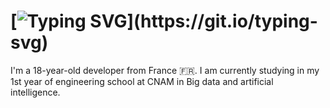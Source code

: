 # [![Typing SVG](https://readme-typing-svg.herokuapp.com?font=Josefin+Sans&color=A997DF&lines=Welcome+to+my+GitHub!)](https://git.io/typing-svg)

I'm a 18-year-old developer from France 🇫🇷. I am currently studying in my 1st year of engineering school at CNAM in Big data and artificial intelligence.



<!--
**TheoKoess/TheoKoess** is a ✨ _special_ ✨ repository because its `README.md` (this file) appears on your GitHub profile.

Here are some ideas to get you started:

- 🔭 I’m currently working on ...
- 🌱 I’m currently learning ...
- 👯 I’m looking to collaborate on ...
- 🤔 I’m looking for help with ...
- 💬 Ask me about ...
- 📫 How to reach me: ...
- 😄 Pronouns: ...
- ⚡ Fun fact: ...
-->


